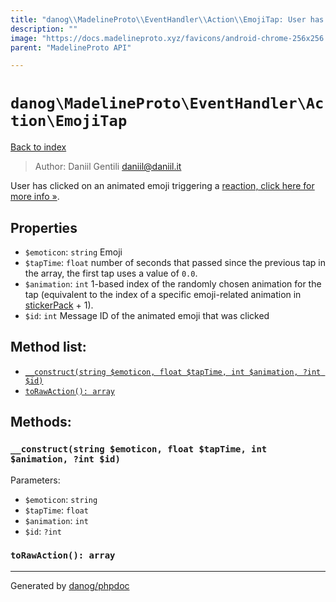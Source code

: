 ```yaml
---
title: "danog\\MadelineProto\\EventHandler\\Action\\EmojiTap: User has clicked on an animated emoji triggering a [reaction, click here for more info »](https://core.telegram.org/api/animated-emojis#emoji-reactions)."
description: ""
image: "https://docs.madelineproto.xyz/favicons/android-chrome-256x256.png"
parent: "MadelineProto API"

---
```

# `danog\MadelineProto\EventHandler\Action\EmojiTap`
[Back to index](../../../../index.html)

> Author: Daniil Gentili <daniil@daniil.it>  
  

User has clicked on an animated emoji triggering a [reaction, click here for more info »](https://core.telegram.org/api/animated-emojis#emoji-reactions).  



## Properties
* `$emoticon`: `string` Emoji
* `$tapTime`: `float` number of seconds that passed since the previous tap in the array, the first tap uses a value of `0.0`.
* `$animation`: `int` 1-based index of the randomly chosen animation for the tap (equivalent to the index of a specific emoji-related animation in [stickerPack](https://core.telegram.org/constructor/stickerPack) + 1).
* `$id`: `int` Message ID of the animated emoji that was clicked

## Method list:
* [`__construct(string $emoticon, float $tapTime, int $animation, ?int $id)`](#__construct-string-emoticon-float-taptime-int-animation-int-id)
* [`toRawAction(): array`](#torawaction-array)

## Methods:
### `__construct(string $emoticon, float $tapTime, int $animation, ?int $id)`




Parameters:

* `$emoticon`: `string`   
* `$tapTime`: `float`   
* `$animation`: `int`   
* `$id`: `?int`   



### `toRawAction(): array`





---
Generated by [danog/phpdoc](https://phpdoc.daniil.it)
